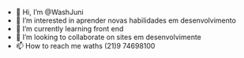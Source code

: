 - 👋 Hi, I’m @WashJuni
- 👀 I’m interested in  aprender  novas habilidades em desenvolvimento
- 🌱 I’m currently learning  front end
- 💞️ I’m looking to collaborate on  sites em desenvolvimente
- 📫 How to reach me  waths (21)9 74698100

<!---
WashJuni/WashJuni is a ✨ special ✨ repository because its `README.md` (this file) appears on your GitHub profile.
You can click the Preview link to take a look at your changes.
--->
